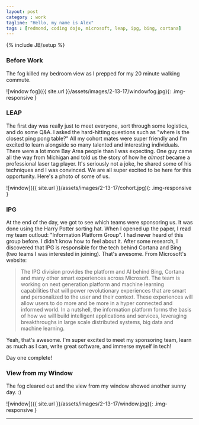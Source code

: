 ```yaml
---
layout: post
category : work
tagline: "Hello, my name is Alex"
tags : [redmond, coding dojo, microsoft, leap, ipg, bing, cortana]
---
```

{% include JB/setup %}

### Before Work

The fog killed my bedroom view as I prepped for my 20 minute walking commute.

![window fog]({{ site.url }}/assets/images/2-13-17/windowfog.jpg){: .img-responsive }


### LEAP

The first day was really just to meet everyone, sort through some logistics, and do some Q&A. I asked the hard-hitting questions such as "where is the closest ping pong table?" All my cohort mates were super friendly and I'm excited to learn alongside so many talented and interesting individuals. There were a lot more Bay Area people than I was expecting. One guy came all the way from Michigan and told us the story of how he *almost* became a professional laser tag player. It's seriously not a joke, he shared some of his techniques and I was convinced. We are all super excited to be here for this opportunity. Here's a photo of some of us.

![window]({{ site.url }}/assets/images/2-13-17/cohort.jpg){: .img-responsive }


### IPG

At the end of the day, we got to see which teams were sponsoring us. It was done using the Harry Potter sorting hat. When I opened up the paper, I read my team outloud: "Information Platform Group". I had never heard of this group before. I didn't know how to feel about it. After some research, I discovered that IPG is responsible for the tech behind Cortana and Bing (two teams I was interested in joining). That's awesome. From Microsoft's website:


> The IPG division provides the platform and AI behind Bing, Cortana and many other smart experiences across Microsoft. The team is working on next generation platform and machine learning capabilities that will power revolutionary experiences that are smart and personalized to the user and their context. These experiences will allow users to do more and be more in a hyper connected and informed world. In a nutshell, the information platform forms the basis of how we will build intelligent applications and services, leveraging breakthroughs in large scale distributed systems, big data and machine learning.


Yeah, that's awesome. I'm super excited to meet my sponsoring team, learn as much as I can, write great software, and immerse myself in tech!

Day one complete!


### View from my Window

The fog cleared out and the view from my window showed another sunny day. :)

![window]({{ site.url }}/assets/images/2-13-17/window.jpg){: .img-responsive }


---
